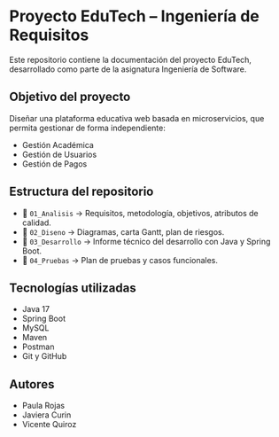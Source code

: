 # Proyecto EduTech – Ingeniería de Requisitos

Este repositorio contiene la documentación del proyecto EduTech, desarrollado como parte de la asignatura Ingeniería de Software.

## Objetivo del proyecto

Diseñar una plataforma educativa web basada en microservicios, que permita gestionar de forma independiente:

- Gestión Académica
- Gestión de Usuarios
- Gestión de Pagos

## Estructura del repositorio

- 📁 `01_Analisis` → Requisitos, metodología, objetivos, atributos de calidad.
- 📁 `02_Diseno` → Diagramas, carta Gantt, plan de riesgos.
- 📁 `03_Desarrollo` → Informe técnico del desarrollo con Java y Spring Boot.
- 📁 `04_Pruebas` → Plan de pruebas y casos funcionales.

## Tecnologías utilizadas

- Java 17
- Spring Boot
- MySQL
- Maven
- Postman
- Git y GitHub

## Autores

- Paula Rojas
- Javiera Curin
- Vicente Quiroz

